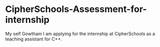 # CipherSchools-Assessment-for-internship
My self Gowtham I am applying for the internship at CipherSchools as a teaching assistant for C++.
